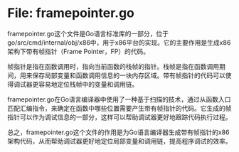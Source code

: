 # File: framepointer.go

framepointer.go这个文件是Go语言标准库的一部分，位于go/src/cmd/internal/obj/x86中，用于x86平台的实现。它的主要作用是生成x86架构下带有帧指针（Frame Pointer，FP）的代码。

帧指针是指在函数调用时，指向当前函数的栈帧的指针。栈帧是指在函数调用期间，用来保存局部变量和函数调用信息的一块内存区域。带有帧指针的代码可以使得调试器更容易地定位栈帧中的变量和调用链。

framepointer.go在Go语言编译器中使用了一种基于扫描的技术，通过从函数入口匹配汇编指令，来确定在函数中哪些位置需要产生带有帧指针的代码。它生成的帧指针可以作为调试信息的一部分，这样可以帮助调试器更好地跟踪代码执行过程。

总之，framepointer.go这个文件的作用是为Go语言编译器生成带有帧指针的x86架构代码，从而帮助调试器更好地定位局部变量和调用链，提高程序调试的效率。

